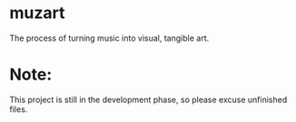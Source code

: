 # muzart
The process of turning music into visual, tangible art.

# Note:
This project is still in the development phase, so please excuse unfinished files.
